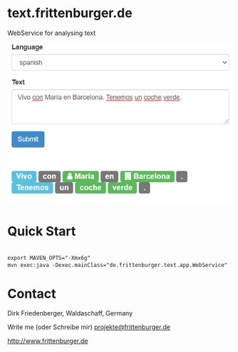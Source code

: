 # text.frittenburger.de
WebService for analysing text

![text.frittenburger.de](webservice.png)

# Quick Start
<pre><code>
export MAVEN_OPTS="-Xmx6g"
mvn exec:java -Dexec.mainClass="de.frittenburger.text.app.WebService"
</code></pre>
# Contact
Dirk Friedenberger, Waldaschaff, Germany

Write me (oder Schreibe mir)
projekte@frittenburger.de

http://www.frittenburger.de 

